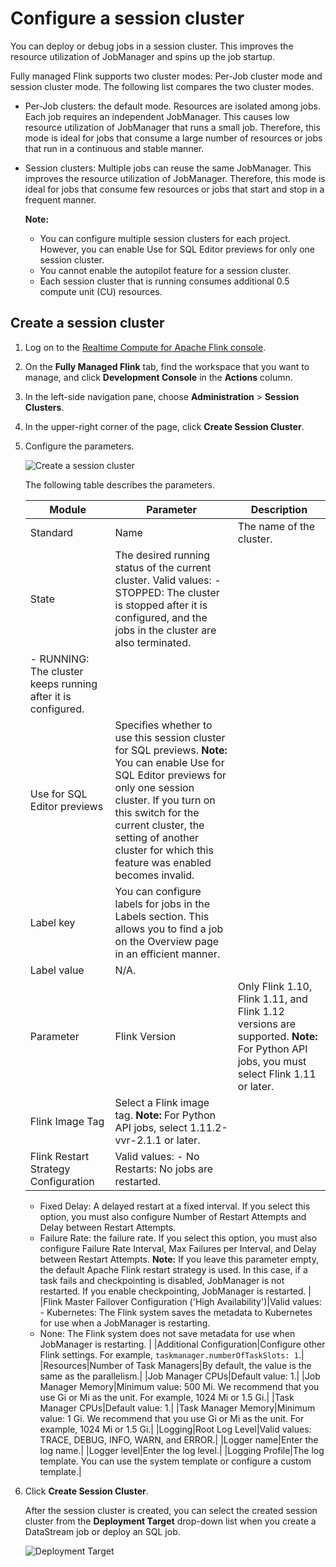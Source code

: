 # Configure a session cluster

You can deploy or debug jobs in a session cluster. This improves the resource utilization of JobManager and spins up the job startup.

Fully managed Flink supports two cluster modes: Per-Job cluster mode and session cluster mode. The following list compares the two cluster modes.

-   Per-Job clusters: the default mode. Resources are isolated among jobs. Each job requires an independent JobManager. This causes low resource utilization of JobManager that runs a small job. Therefore, this mode is ideal for jobs that consume a large number of resources or jobs that run in a continuous and stable manner.
-   Session clusters: Multiple jobs can reuse the same JobManager. This improves the resource utilization of JobManager. Therefore, this mode is ideal for jobs that consume few resources or jobs that start and stop in a frequent manner.

    **Note:**

    -   You can configure multiple session clusters for each project. However, you can enable Use for SQL Editor previews for only one session cluster.
    -   You cannot enable the autopilot feature for a session cluster.
    -   Each session cluster that is running consumes additional 0.5 compute unit \(CU\) resources.

## Create a session cluster

1.  Log on to the [Realtime Compute for Apache Flink console](https://realtime-compute.console.aliyun.com/console/cell?spm=a2c4g.11186623.2.16.1a8023a9J8TiPV).

2.  On the **Fully Managed Flink** tab, find the workspace that you want to manage, and click **Development Console** in the **Actions** column.

3.  In the left-side navigation pane, choose **Administration** \> **Session Clusters**.

4.  In the upper-right corner of the page, click **Create Session Cluster**.

5.  Configure the parameters.

    ![Create a session cluster](https://static-aliyun-doc.oss-accelerate.aliyuncs.com/assets/img/en-US/8996604161/p187373.png)

    The following table describes the parameters.

    |Module|Parameter|Description|
    |------|---------|-----------|
    |Standard|Name|The name of the cluster.|
    |State|The desired running status of the current cluster. Valid values:    -   STOPPED: The cluster is stopped after it is configured, and the jobs in the cluster are also terminated.
    -   RUNNING: The cluster keeps running after it is configured. |
    |Use for SQL Editor previews|Specifies whether to use this session cluster for SQL previews. **Note:** You can enable Use for SQL Editor previews for only one session cluster. If you turn on this switch for the current cluster, the setting of another cluster for which this feature was enabled becomes invalid. |
    |Label key|You can configure labels for jobs in the Labels section. This allows you to find a job on the Overview page in an efficient manner.|
    |Label value|N/A.|
    |Parameter|Flink Version|Only Flink 1.10, Flink 1.11, and Flink 1.12 versions are supported. **Note:** For Python API jobs, you must select Flink 1.11 or later. |
    |Flink Image Tag|Select a Flink image tag. **Note:** For Python API jobs, select 1.11.2-vvr-2.1.1 or later. |
    |Flink Restart Strategy Configuration|Valid values:    -   No Restarts: No jobs are restarted.
    -   Fixed Delay: A delayed restart at a fixed interval. If you select this option, you must also configure Number of Restart Attempts and Delay between Restart Attempts.
    -   Failure Rate: the failure rate. If you select this option, you must also configure Failure Rate Interval, Max Failures per Interval, and Delay between Restart Attempts.
**Note:** If you leave this parameter empty, the default Apache Flink restart strategy is used. In this case, if a task fails and checkpointing is disabled, JobManager is not restarted. If you enable checkpointing, JobManager is restarted. |
    |Flink Master Failover Configuration \('High Availability'\)|Valid values:    -   Kubernetes: The Flink system saves the metadata to Kubernetes for use when a JobManager is restarting.
    -   None: The Flink system does not save metadata for use when JobManager is restarting. |
    |Additional Configuration|Configure other Flink settings. For example, `taskmanager.numberOfTaskSlots: 1`.|
    |Resources|Number of Task Managers|By default, the value is the same as the parallelism.|
    |Job Manager CPUs|Default value: 1.|
    |Job Manager Memory|Minimum value: 500 Mi. We recommend that you use Gi or Mi as the unit. For example, 1024 Mi or 1.5 Gi.|
    |Task Manager CPUs|Default value: 1.|
    |Task Manager Memory|Minimum value: 1 Gi. We recommend that you use Gi or Mi as the unit. For example, 1024 Mi or 1.5 Gi.|
    |Logging|Root Log Level|Valid values: TRACE, DEBUG, INFO, WARN, and ERROR.|
    |Logger name|Enter the log name.|
    |Logger level|Enter the log level.|
    |Logging Profile|The log template. You can use the system template or configure a custom template.|

6.  Click **Create Session Cluster**.

    After the session cluster is created, you can select the created session cluster from the **Deployment Target** drop-down list when you create a DataStream job or deploy an SQL job.

    ![Deployment Target](https://static-aliyun-doc.oss-accelerate.aliyuncs.com/assets/img/en-US/8996604161/p187554.png)


